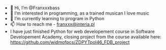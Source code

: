 - 👋 Hi, I’m @Franxxxbass
- 👀 I’m interested in programming, as a trained musican I love music 
- 🌱 I’m currently learning to program in Python
- 📫 How to reach me - franxxx@interia.pl
- I have just finished Python for web developement course in Software Developement Academy, 
  closing project from the course available here: https://github.com/widmofpcs/ZDPYTpol46_FDB_project
